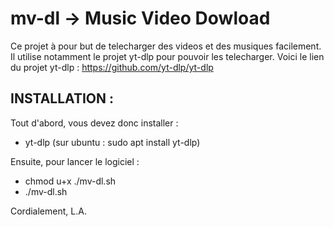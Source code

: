 # mv-dl -> Music Video Dowload

Ce projet à pour but de telecharger des videos et des musiques facilement.
Il utilise notamment le projet yt-dlp pour pouvoir les telecharger.
Voici le lien du projet yt-dlp : https://github.com/yt-dlp/yt-dlp

## INSTALLATION :
Tout d'abord, vous devez donc installer :
- yt-dlp (sur ubuntu : sudo apt install yt-dlp)

Ensuite, pour lancer le logiciel :
- chmod u+x ./mv-dl.sh
- ./mv-dl.sh

Cordialement,
L.A.